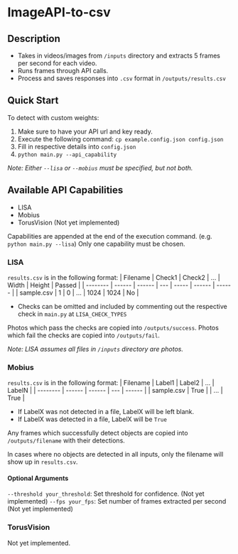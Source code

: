 # ImageAPI-to-csv
## Description
- Takes in videos/images from `/inputs` directory and extracts 5 frames per second for each video.
- Runs frames through API calls.
- Process and saves responses into `.csv` format in `/outputs/results.csv`

## Quick Start
To detect with custom weights:
1. Make sure to have your API url and key ready.
2. Execute the following command: `cp example.config.json config.json`
3. Fill in respective details into `config.json`
4. `python main.py --api_capability` 

_Note: Either `--lisa` or `--mobius` must be specified, but not both._

## Available API Capabilities
- LISA
- Mobius
- TorusVision (Not yet implemented)

Capabilities are appended at the end of the execution command. (e.g. `python main.py --lisa`) Only one capability must be chosen.

### LISA
`results.csv` is in the following format:
| Filename | Check1 | Check2 | ... | Width | Height | Passed |
| -------- | ------ | ------ | --- | ----- | ------ | ------ |
| sample.csv | 1 | 0 | ... | 1024 | 1024 | No |
- Checks can be omitted and included by commenting out the respective check in `main.py` at `LISA_CHECK_TYPES`

Photos which pass the checks are copied into `/outputs/success`.
Photos which fail the checks are copied into `/outputs/fail`.

_Note: LISA assumes all files in `/inputs` directory are photos._

### Mobius
`results.csv` is in the following format:
| Filename | Label1 | Label2 | ... | LabelN |
| -------- | ------ | ------ | --- | ------ |
| sample.csv | True |        | ... | True |
- If LabelX was not detected in a file, LabelX will be left blank.
- If LabelX was detected in a file, LabelX will be `True`

Any frames which successfully detect objects are copied into `/outputs/filename` with their detections. 

In cases where no objects are detected in all inputs, only the filename will show up in `results.csv`.

#### Optional Arguments
`--threshold your_threshold`: Set threshold for confidence. (Not yet implemented)
`--fps your_fps`: Set number of frames extracted per second (Not yet implemented)

### TorusVision
Not yet implemented.
